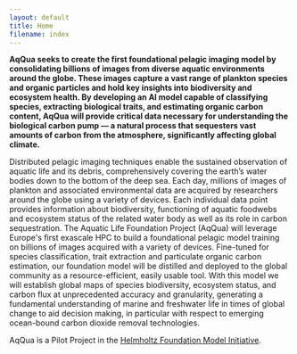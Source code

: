 ```yaml
---
layout: default
title: Home
filename: index
---
```


**AqQua seeks to create the first foundational pelagic imaging model by consolidating billions of images from diverse aquatic environments around the globe. These images capture a vast range of plankton species and organic particles and hold key insights into biodiversity and ecosystem health. By developing an AI model capable of classifying species, extracting biological traits, and estimating organic carbon content, AqQua will provide critical data necessary for understanding the biological carbon pump — a natural process that sequesters vast amounts of carbon from the atmosphere, significantly affecting global climate.**

Distributed pelagic imaging techniques enable the sustained observation of aquatic life and its debris, comprehensively covering the earth’s water bodies down to the bottom of the deep sea. Each day, millions of images of plankton and associated environmental data are acquired by researchers around the globe using a variety of devices. Each individual data point provides information about biodiversity, functioning of aquatic foodwebs and ecosystem status of the related water body as well as its role in carbon sequestration. The Aquatic Life Foundation Project (AqQua) will leverage Europe's first exascale HPC to build a foundational pelagic model training on billions of images acquired with a variety of devices. Fine-tuned for species classification, trait extraction and particulate organic carbon estimation, our foundation model will be distilled and deployed to the global community as a resource-efficient, easily usable tool. With this model we will establish global maps of species biodiversity, ecosystem status, and carbon flux at unprecedented accuracy and granularity, generating a fundamental understanding of marine and freshwater life in times of global change to aid decision making, in particular with respect to emerging ocean-bound carbon dioxide removal technologies. <br>

AqQua is a Pilot Project in the [Helmholtz Foundation Model Initiative](https://hfmi.helmholtz.de).
